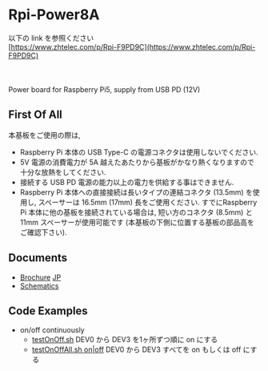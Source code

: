 # Rpi-Power8A
以下の link を参照ください<br/>
[https://www.zhtelec.com/p/Rpi-F9PD9C](https://www.zhtelec.com/p/Rpi-F9PD9C)
<br/>
<br/>
<br/>
<br/>
Power board for Raspberry Pi5, supply from USB PD (12V)

## First Of All
本基板をご使用の際は,
+ Raspberry Pi 本体の USB Type-C の電源コネクタは使用しないでください.
+ 5V 電源の消費電力が 5A 越えたあたりから基板がかなり熱くなりますので十分な放熱をしてください.
+ 接続する USB PD 電源の能力以上の電力を供給する事はできません.
+ Raspberry Pi 本体への直接接続は長いタイプの連結コネクタ (13.5mm) を使用し, スペーサーは 16.5mm (17mm) 長をご使用ください. すでにRaspberry Pi 本体に他の基板を接続されている場合は, 短い方のコネクタ (8.5mm) と 11mm スペーサーが使用可能です (本基板の下側に位置する基板の部品高をご確認下さい).


## Documents
+ [Brochure](docs/Rpi-Power8A-1.02.doc.pdf)    [JP](docs/Rpi-Power8A-1.02.doc.pdf)
+ [Schematics](sch/Rpi-Power8A-1.02.sch.pdf)
## Code Examples
+ on/off continuously
  - [testOnOff.sh](examples/testOnOff.sh) DEV0 から DEV3 を1ヶ所ずつ順に on にする
  - [testOnOffAll.sh on|off](examples/testOnOffAll.sh) DEV0 から DEV3 すべてを on もしくは off にする
